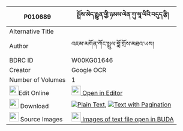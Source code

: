 |P010689|སྤྲོས་མེད་རྒྱུན་གྱི་ཉམས་ལེན་ཀུ་སཱ་ལིའི་བདུད་རྩི། 
| --- | --- 
|Alternative Title |
|Author| འཇམ་མགོན་ཀོང་སྤྲུལ་བློ་གྲོས་མཐའ་ཡས།
|BDRC ID | W00KG01646
|Creator | Google OCR
|Number of Volumes| 1
|<img width="25" src="https://img.icons8.com/color/25/000000/edit-property.png">Edit Online| [<img width="25" src="https://avatars.githubusercontent.com/u/45091458?s=200&v=4"> Open in Editor](http://editor.openpecha.org/P010689)
|<img width="25" src="https://img.icons8.com/fluent/48/000000/download-2.png"/>  Download | [![](https://img.icons8.com/color/20/000000/txt.png)Plain Text](https://github.com/Openpecha/P010689/releases/download/v1/trome_gyun_gyi_nyamlen_kusali__plain_P010689.zip), [![](https://img.icons8.com/color/20/000000/txt.png)Text with Pagination](https://github.com/Openpecha/P010689/releases/download/v1/trome_gyun_gyi_nyamlen_kusali__pages_P010689.zip)
|<img width="25" src="https://img.icons8.com/plasticine/100/000000/pictures-folder.png"/>  Source Images | [<img width="25" src="https://library.bdrc.io/icons/BUDA-small.svg"> Images of text file open in BUDA](https://library.bdrc.io/show/bdr:W00KG01646)